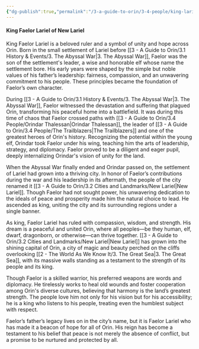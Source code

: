 ```yaml
---
{"dg-publish":true,"permalink":"/3-a-guide-to-orin/3-4-people/king-lariel/","created":"2025-01-21T18:37:56.884-06:00","updated":"2025-01-21T19:11:33.360-06:00"}
---
```


#### **King Faelor Lariel of New Lariel**

King Faelor Lariel is a beloved ruler and a symbol of unity and hope across Orin. Born in the small settlement of Lariel before [[3 - A Guide to Orin/3.1 History & Events/3. The Abyssal War\|3. The Abyssal War]], Faelor was the son of the settlement's leader, a wise and honorable elf whose name the settlement bore. His early years were shaped by the simple but noble values of his father’s leadership: fairness, compassion, and an unwavering commitment to his people. These principles became the foundation of Faelor’s own character.

During [[3 - A Guide to Orin/3.1 History & Events/3. The Abyssal War\|3. The Abyssal War]], Faelor witnessed the devastation and suffering that plagued Orin, transforming his peaceful home into a battlefield. It was during this time of chaos that Faelor crossed paths with [[3 - A Guide to Orin/3.4 People/Orindar Thalessan\|Orindar Thalessan]], the leader of [[3 - A Guide to Orin/3.4 People/The Trailblazers\|The Trailblazers]] and one of the greatest heroes of Orin's history. Recognizing the potential within the young elf, Orindar took Faelor under his wing, teaching him the arts of leadership, strategy, and diplomacy. Faelor proved to be a diligent and eager pupil, deeply internalizing Orindar's vision of unity for the land.

When the Abyssal War finally ended and Orindar passed on, the settlement of Lariel had grown into a thriving city. In honor of Faelor’s contributions during the war and his leadership in its aftermath, the people of the city renamed it [[3 - A Guide to Orin/3.2 Cities and Landmarks/New Lariel\|New Lariel]]. Though Faelor had not sought power, his unwavering dedication to the ideals of peace and prosperity made him the natural choice to lead. He ascended as king, uniting the city and its surrounding regions under a single banner.

As king, Faelor Lariel has ruled with compassion, wisdom, and strength. His dream is a peaceful and united Orin, where all peoples—be they human, elf, dwarf, dragonborn, or otherwise—can thrive together. [[3 - A Guide to Orin/3.2 Cities and Landmarks/New Lariel\|New Lariel]] has grown into the shining capital of Orin, a city of magic and beauty perched on the cliffs overlooking [[2 - The World As We Know It/3. The Great Sea\|3. The Great Sea]], with its massive walls standing as a testament to the strength of its people and its king.

Though Faelor is a skilled warrior, his preferred weapons are words and diplomacy. He tirelessly works to heal old wounds and foster cooperation among Orin's diverse cultures, believing that harmony is the land’s greatest strength. The people love him not only for his vision but for his accessibility; he is a king who listens to his people, treating even the humblest subject with respect.

Faelor’s father’s legacy lives on in the city’s name, but it is Faelor Lariel who has made it a beacon of hope for all of Orin. His reign has become a testament to his belief that peace is not merely the absence of conflict, but a promise to be nurtured and protected by all.
